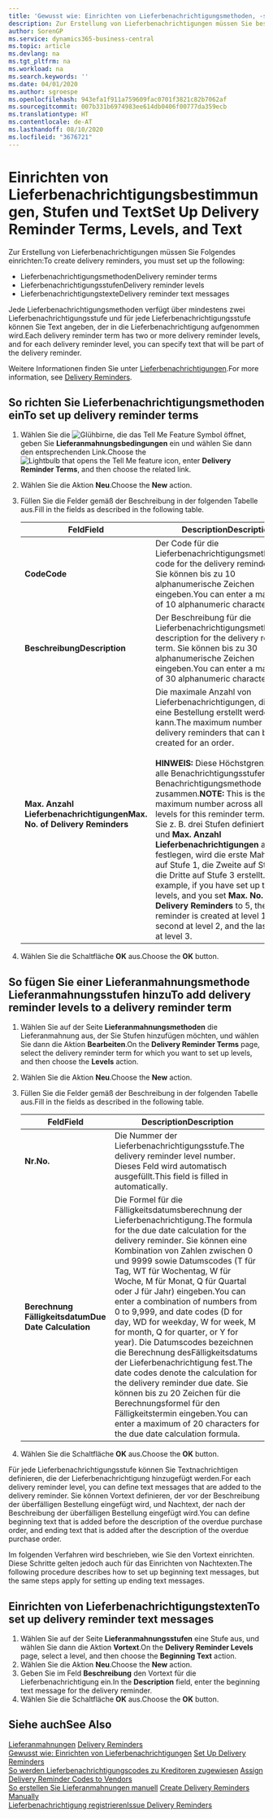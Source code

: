 ```yaml
---
title: 'Gewusst wie: Einrichten von Lieferbenachrichtigungsmethoden, -stufen und -text'
description: Zur Erstellung von Lieferbenachrichtigungen müssen Sie bestimmte Aufgaben einrichten.
author: SorenGP
ms.service: dynamics365-business-central
ms.topic: article
ms.devlang: na
ms.tgt_pltfrm: na
ms.workload: na
ms.search.keywords: ''
ms.date: 04/01/2020
ms.author: sgroespe
ms.openlocfilehash: 943efa1f911a759609fac0701f3821c82b7062af
ms.sourcegitcommit: 007b331b6974983ee614db0406f00777da359ecb
ms.translationtype: HT
ms.contentlocale: de-AT
ms.lasthandoff: 08/10/2020
ms.locfileid: "3676721"
---
```

# <a name="set-up-delivery-reminder-terms-levels-and-text"></a><span data-ttu-id="e0546-103">Einrichten von Lieferbenachrichtigungsbestimmungen, Stufen und Text</span><span class="sxs-lookup"><span data-stu-id="e0546-103">Set Up Delivery Reminder Terms, Levels, and Text</span></span>
<span data-ttu-id="e0546-104">Zur Erstellung von Lieferbenachrichtigungen müssen Sie Folgendes einrichten:</span><span class="sxs-lookup"><span data-stu-id="e0546-104">To create delivery reminders, you must set up the following:</span></span>  

- <span data-ttu-id="e0546-105">Lieferbenachrichtigungsmethoden</span><span class="sxs-lookup"><span data-stu-id="e0546-105">Delivery reminder terms</span></span>  
- <span data-ttu-id="e0546-106">Lieferbenachrichtigungsstufen</span><span class="sxs-lookup"><span data-stu-id="e0546-106">Delivery reminder levels</span></span>  
- <span data-ttu-id="e0546-107">Lieferbenachrichtigungstexte</span><span class="sxs-lookup"><span data-stu-id="e0546-107">Delivery reminder text messages</span></span>  

<span data-ttu-id="e0546-108">Jede Lieferbenachrichtigungsmethoden verfügt über mindestens zwei Lieferbenachrichtigungsstufe und für jede Lieferbenachrichtigungsstufe können Sie Text angeben, der in die Lieferbenachrichtigung aufgenommen wird.</span><span class="sxs-lookup"><span data-stu-id="e0546-108">Each delivery reminder term has two or more delivery reminder levels, and for each delivery reminder level, you can specify text that will be part of the delivery reminder.</span></span>  

<span data-ttu-id="e0546-109">Weitere Informationen finden Sie unter [Lieferbenachrichtigungen](delivery-reminders.md).</span><span class="sxs-lookup"><span data-stu-id="e0546-109">For more information, see [Delivery Reminders](delivery-reminders.md).</span></span>  

## <a name="to-set-up-delivery-reminder-terms"></a><span data-ttu-id="e0546-110">So richten Sie Lieferbenachrichtigungsmethoden ein</span><span class="sxs-lookup"><span data-stu-id="e0546-110">To set up delivery reminder terms</span></span>  

1.  <span data-ttu-id="e0546-111">Wählen Sie die ![Glühbirne, die das Tell Me Feature](../../media/ui-search/search_small.png "Tell me-Funktion") Symbol öffnet, geben Sie **Lieferanmahnungsbedingungen** ein und wählen Sie dann den entsprechenden Link.</span><span class="sxs-lookup"><span data-stu-id="e0546-111">Choose the ![Lightbulb that opens the Tell Me feature](../../media/ui-search/search_small.png "Tell me what you want to do") icon, enter **Delivery Reminder Terms**, and then choose the related link.</span></span>  
2.  <span data-ttu-id="e0546-112">Wählen Sie die Aktion **Neu**.</span><span class="sxs-lookup"><span data-stu-id="e0546-112">Choose the **New** action.</span></span>  
3.  <span data-ttu-id="e0546-113">Füllen Sie die Felder gemäß der Beschreibung in der folgenden Tabelle aus.</span><span class="sxs-lookup"><span data-stu-id="e0546-113">Fill in the fields as described in the following table.</span></span>  

    |<span data-ttu-id="e0546-114">Feld</span><span class="sxs-lookup"><span data-stu-id="e0546-114">Field</span></span>|<span data-ttu-id="e0546-115">Description</span><span class="sxs-lookup"><span data-stu-id="e0546-115">Description</span></span>|  
    |---------------------------------|---------------------------------------|  
    |<span data-ttu-id="e0546-116">**Code**</span><span class="sxs-lookup"><span data-stu-id="e0546-116">**Code**</span></span>|<span data-ttu-id="e0546-117">Der Code für die Lieferbenachrichtigungsmethode.</span><span class="sxs-lookup"><span data-stu-id="e0546-117">The code for the delivery reminder term.</span></span> <span data-ttu-id="e0546-118">Sie können bis zu 10 alphanumerische Zeichen eingeben.</span><span class="sxs-lookup"><span data-stu-id="e0546-118">You can enter a maximum of 10 alphanumeric characters.</span></span>|  
    |<span data-ttu-id="e0546-119">**Beschreibung**</span><span class="sxs-lookup"><span data-stu-id="e0546-119">**Description**</span></span>|<span data-ttu-id="e0546-120">Der Beschreibung für die Lieferbenachrichtigungsmethode.</span><span class="sxs-lookup"><span data-stu-id="e0546-120">The description for the delivery reminder term.</span></span> <span data-ttu-id="e0546-121">Sie können bis zu 30 alphanumerische Zeichen eingeben.</span><span class="sxs-lookup"><span data-stu-id="e0546-121">You can enter a maximum of 30 alphanumeric characters.</span></span>|  
    |<span data-ttu-id="e0546-122">**Max. Anzahl Lieferbenachrichtigungen**</span><span class="sxs-lookup"><span data-stu-id="e0546-122">**Max. No. of Delivery Reminders**</span></span>|<span data-ttu-id="e0546-123">Die maximale Anzahl von Lieferbenachrichtigungen, die für eine Bestellung erstellt werden kann.</span><span class="sxs-lookup"><span data-stu-id="e0546-123">The maximum number of delivery reminders that can be created for an order.</span></span><br /><br /> <span data-ttu-id="e0546-124">**HINWEIS:** Diese Höchstgrenze gilt für alle Benachrichtigungsstufen dieser Benachrichtigungsmethode zusammen.</span><span class="sxs-lookup"><span data-stu-id="e0546-124">**NOTE:** This is the maximum number across all reminder levels for this reminder term.</span></span> <span data-ttu-id="e0546-125">Wenn Sie z. B. drei Stufen definiert haben und **Max. Anzahl Lieferbenachrichtigungen** auf 5 festlegen, wird die erste Mahnung auf Stufe 1, die Zweite auf Stufe 2, die Dritte auf Stufe 3 erstellt.</span><span class="sxs-lookup"><span data-stu-id="e0546-125">For example, if you have set up three levels, and you set **Max. No. of Delivery Reminders** to 5, the first reminder is created at level 1, the second at level 2, and the last three at level 3.</span></span>|  

4.  <span data-ttu-id="e0546-126">Wählen Sie die Schaltfläche **OK** aus.</span><span class="sxs-lookup"><span data-stu-id="e0546-126">Choose the **OK** button.</span></span>  

## <a name="to-add-delivery-reminder-levels-to-a-delivery-reminder-term"></a><span data-ttu-id="e0546-127">So fügen Sie einer Lieferanmahnungsmethode Lieferanmahnungsstufen hinzu</span><span class="sxs-lookup"><span data-stu-id="e0546-127">To add delivery reminder levels to a delivery reminder term</span></span>  

1.  <span data-ttu-id="e0546-128">Wählen Sie auf der Seite **Lieferanmahnungsmethoden** die Lieferanmahnung aus, der Sie Stufen hinzufügen möchten, und wählen Sie dann die Aktion **Bearbeiten**.</span><span class="sxs-lookup"><span data-stu-id="e0546-128">On the **Delivery Reminder Terms** page, select the delivery reminder term for which you want to set up levels, and then choose the **Levels** action.</span></span>  
2.  <span data-ttu-id="e0546-129">Wählen Sie die Aktion **Neu**.</span><span class="sxs-lookup"><span data-stu-id="e0546-129">Choose the **New** action.</span></span>  
3.  <span data-ttu-id="e0546-130">Füllen Sie die Felder gemäß der Beschreibung in der folgenden Tabelle aus.</span><span class="sxs-lookup"><span data-stu-id="e0546-130">Fill in the fields as described in the following table.</span></span>  

    |<span data-ttu-id="e0546-131">Feld</span><span class="sxs-lookup"><span data-stu-id="e0546-131">Field</span></span>|<span data-ttu-id="e0546-132">Description</span><span class="sxs-lookup"><span data-stu-id="e0546-132">Description</span></span>|  
    |---------------------------------|---------------------------------------|  
    |<span data-ttu-id="e0546-133">**Nr.**</span><span class="sxs-lookup"><span data-stu-id="e0546-133">**No.**</span></span>|<span data-ttu-id="e0546-134">Die Nummer der Lieferbenachrichtigungsstufe.</span><span class="sxs-lookup"><span data-stu-id="e0546-134">The delivery reminder level number.</span></span> <span data-ttu-id="e0546-135">Dieses Feld wird automatisch ausgefüllt.</span><span class="sxs-lookup"><span data-stu-id="e0546-135">This field is filled in automatically.</span></span>|  
    |<span data-ttu-id="e0546-136">**Berechnung Fälligkeitsdatum**</span><span class="sxs-lookup"><span data-stu-id="e0546-136">**Due Date Calculation**</span></span>|<span data-ttu-id="e0546-137">Die Formel für die Fälligkeitsdatumsberechnung der Lieferbenachrichtigung.</span><span class="sxs-lookup"><span data-stu-id="e0546-137">The formula for the due date calculation for the delivery reminder.</span></span> <span data-ttu-id="e0546-138">Sie können eine Kombination von Zahlen zwischen 0 und 9999 sowie Datumscodes (T für Tag, WT für Wochentag, W für Woche, M für Monat, Q für Quartal oder J für Jahr) eingeben.</span><span class="sxs-lookup"><span data-stu-id="e0546-138">You can enter a combination of numbers from 0 to 9,999, and date codes (D for day, WD for weekday, W for week, M for month, Q for quarter, or Y for year).</span></span> <span data-ttu-id="e0546-139">Die Datumscodes bezeichnen die Berechnung desFälligkeitsdatums der Lieferbenachrichtigung fest.</span><span class="sxs-lookup"><span data-stu-id="e0546-139">The date codes denote the calculation for the delivery reminder due date.</span></span> <span data-ttu-id="e0546-140">Sie können bis zu 20 Zeichen für die Berechnungsformel für den Fälligkeitstermin eingeben.</span><span class="sxs-lookup"><span data-stu-id="e0546-140">You can enter a maximum of 20 characters for the due date calculation formula.</span></span>|  

4.  <span data-ttu-id="e0546-141">Wählen Sie die Schaltfläche **OK** aus.</span><span class="sxs-lookup"><span data-stu-id="e0546-141">Choose the **OK** button.</span></span>  

<span data-ttu-id="e0546-142">Für jede Lieferbenachrichtigungsstufe können Sie Textnachrichtigen definieren, die der Lieferbenachrichtigung hinzugefügt werden.</span><span class="sxs-lookup"><span data-stu-id="e0546-142">For each delivery reminder level, you can define text messages that are added to the delivery reminder.</span></span> <span data-ttu-id="e0546-143">Sie können Vortext definieren, der vor der Beschreibung der überfälligen Bestellung eingefügt wird, und Nachtext, der nach der Beschreibung der überfälligen Bestellung eingefügt wird.</span><span class="sxs-lookup"><span data-stu-id="e0546-143">You can define beginning text that is added before the description of the overdue purchase order, and ending text that is added after the description of the overdue purchase order.</span></span>  

<span data-ttu-id="e0546-144">Im folgenden Verfahren wird beschrieben, wie Sie den Vortext einrichten. Diese Schritte gelten jedoch auch für das Einrichten von Nachtexten.</span><span class="sxs-lookup"><span data-stu-id="e0546-144">The following procedure describes how to set up beginning text messages, but the same steps apply for setting up ending text messages.</span></span>  

## <a name="to-set-up-delivery-reminder-text-messages"></a><span data-ttu-id="e0546-145">Einrichten von Lieferbenachrichtigungstexten</span><span class="sxs-lookup"><span data-stu-id="e0546-145">To set up delivery reminder text messages</span></span>  

1.  <span data-ttu-id="e0546-146">Wählen Sie auf der Seite **Lieferanmahnungsstufen** eine Stufe aus, und wählen Sie dann die Aktion **Vortext**.</span><span class="sxs-lookup"><span data-stu-id="e0546-146">On the **Delivery Reminder Levels** page, select a level, and then choose the **Beginning Text** action.</span></span>  
2.  <span data-ttu-id="e0546-147">Wählen Sie die Aktion **Neu**.</span><span class="sxs-lookup"><span data-stu-id="e0546-147">Choose the **New** action.</span></span>  
3.  <span data-ttu-id="e0546-148">Geben Sie im Feld **Beschreibung** den Vortext für die Lieferbenachrichtigung ein.</span><span class="sxs-lookup"><span data-stu-id="e0546-148">In the **Description** field, enter the beginning text message for the delivery reminder.</span></span>  
4.  <span data-ttu-id="e0546-149">Wählen Sie die Schaltfläche **OK** aus.</span><span class="sxs-lookup"><span data-stu-id="e0546-149">Choose the **OK** button.</span></span>  

## <a name="see-also"></a><span data-ttu-id="e0546-150">Siehe auch</span><span class="sxs-lookup"><span data-stu-id="e0546-150">See Also</span></span>  
 <span data-ttu-id="e0546-151">[Lieferanmahnungen](delivery-reminders.md) </span><span class="sxs-lookup"><span data-stu-id="e0546-151">[Delivery Reminders](delivery-reminders.md) </span></span>  
 <span data-ttu-id="e0546-152">[Gewusst wie: Einrichten von Lieferbenachrichtigungen](how-to-set-up-delivery-reminders.md) </span><span class="sxs-lookup"><span data-stu-id="e0546-152">[Set Up Delivery Reminders](how-to-set-up-delivery-reminders.md) </span></span>  
 <span data-ttu-id="e0546-153">[So werden Lieferbenachrichtigungscodes zu Kreditoren zugewiesen](how-to-assign-delivery-reminder-codes-to-vendors.md) </span><span class="sxs-lookup"><span data-stu-id="e0546-153">[Assign Delivery Reminder Codes to Vendors](how-to-assign-delivery-reminder-codes-to-vendors.md) </span></span>  
 <span data-ttu-id="e0546-154">[So erstellen Sie Lieferanmahnungen manuell](how-to-create-delivery-reminders-manually.md) </span><span class="sxs-lookup"><span data-stu-id="e0546-154">[Create Delivery Reminders Manually](how-to-create-delivery-reminders-manually.md) </span></span>  
 [<span data-ttu-id="e0546-155">Lieferbenachrichtigung registrieren</span><span class="sxs-lookup"><span data-stu-id="e0546-155">Issue Delivery Reminders</span></span>](how-to-issue-delivery-reminders.md)
